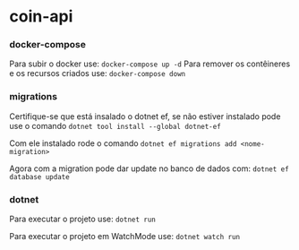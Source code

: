 # coin-api

### docker-compose
Para subir o docker use:
`docker-compose up -d`
Para remover os contêineres e os recursos criados use:
`docker-compose down`


### migrations
Certifique-se que está insalado o dotnet ef, se não estiver instalado pode use o comando
`dotnet tool install --global dotnet-ef`

Com ele instalado rode o comando 
`dotnet ef migrations add <nome-migration>`

Agora com a migration pode dar update no banco de dados com:
`dotnet ef database update`

### dotnet
Para executar o projeto use: 
`dotnet run`

Para executar o projeto em WatchMode use: 
`dotnet watch run`

